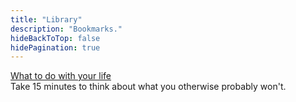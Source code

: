 ```yaml
---
title: "Library"
description: "Bookmarks."
hideBackToTop: false
hidePagination: true
---
```


[What to do with your life](https://www.julian.com/blog/life-planning)\
Take 15 minutes to think about what you otherwise probably won't.
